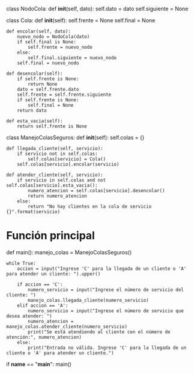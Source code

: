 class NodoCola:
    def __init__(self, dato):
        self.dato = dato
        self.siguiente = None

class Cola:
    def __init__(self):
        self.frente = None
        self.final = None

    def encolar(self, dato):
        nuevo_nodo = NodoCola(dato)
        if self.final is None:
            self.frente = nuevo_nodo
        else:
            self.final.siguiente = nuevo_nodo
        self.final = nuevo_nodo

    def desencolar(self):
        if self.frente is None:
            return None
        dato = self.frente.dato
        self.frente = self.frente.siguiente
        if self.frente is None:
            self.final = None
        return dato

    def esta_vacia(self):
        return self.frente is None

class ManejoColasSeguros:
    def __init__(self):
        self.colas = {}

    def llegada_cliente(self, servicio):
        if servicio not in self.colas:
            self.colas[servicio] = Cola()
        self.colas[servicio].encolar(servicio)

    def atender_cliente(self, servicio):
        if servicio in self.colas and not self.colas[servicio].esta_vacia():
            numero_atencion = self.colas[servicio].desencolar()
            return numero_atencion
        else:
            return "No hay clientes en la cola de servicio {}".format(servicio)

# Función principal
def main():
    manejo_colas = ManejoColasSeguros()

    while True:
        accion = input("Ingrese 'C' para la llegada de un cliente o 'A' para atender un cliente: ").upper()

        if accion == 'C':
            numero_servicio = input("Ingrese el número de servicio del cliente: ")
            manejo_colas.llegada_cliente(numero_servicio)
        elif accion == 'A':
            numero_servicio = input("Ingrese el número de servicio que desea atender: ")
            numero_atencion = manejo_colas.atender_cliente(numero_servicio)
            print("Se está atendiendo al cliente con el número de atención:", numero_atencion)
        else:
            print("Entrada no válida. Ingrese 'C' para la llegada de un cliente o 'A' para atender un cliente.")

if __name__ == "__main__":
    main()
